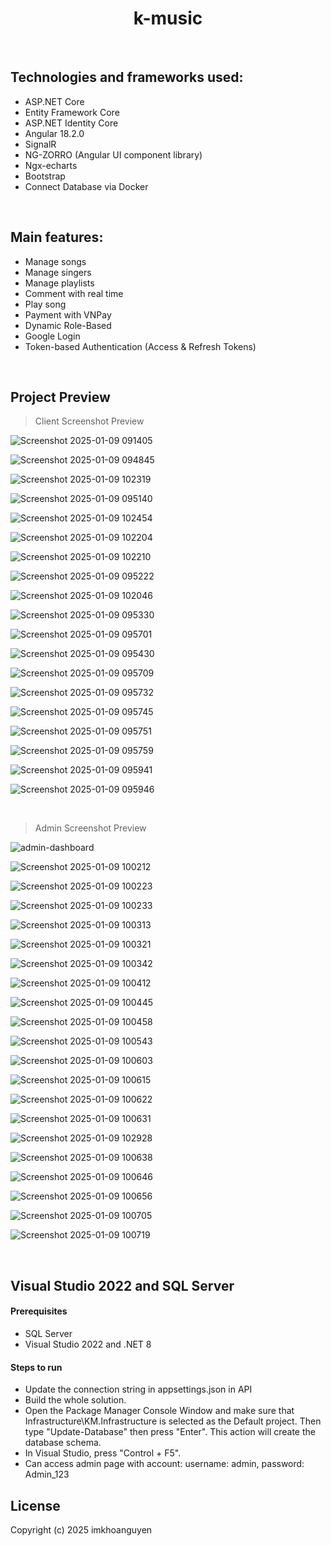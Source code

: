 <h1 align="center">k-music</h1>

<br/>

## Technologies and frameworks used:

- ASP.NET Core
- Entity Framework Core
- ASP.NET Identity Core
- Angular 18.2.0
- SignalR
- NG-ZORRO (Angular UI component library)
- Ngx-echarts
- Bootstrap
- Connect Database via Docker

<br/>

## Main features:

- Manage songs
- Manage singers
- Manage playlists
- Comment with real time
- Play song
- Payment with VNPay
- Dynamic Role-Based
- Google Login
- Token-based Authentication (Access & Refresh Tokens)

<br/>

## Project Preview

> Client Screenshot Preview

![Screenshot 2025-01-09 091405](https://github.com/user-attachments/assets/e8def52c-10ab-4b03-8dfa-14a846ced019)<br/>

![Screenshot 2025-01-09 094845](https://github.com/user-attachments/assets/f83f1d12-ca9c-4c38-94d5-02e22d242b81)<br/>

![Screenshot 2025-01-09 102319](https://github.com/user-attachments/assets/2943b94e-8d3e-4665-9d3e-eb723f4c2a93)<br/>

![Screenshot 2025-01-09 095140](https://github.com/user-attachments/assets/d9a0da39-a022-40be-83a1-95af8567c694)<br/>

![Screenshot 2025-01-09 102454](https://github.com/user-attachments/assets/34f4acf2-cf26-423c-809d-85f4cb3be458)<br/>

![Screenshot 2025-01-09 102204](https://github.com/user-attachments/assets/0221e573-7aac-4231-801c-dfd854d881f1)<br/>

![Screenshot 2025-01-09 102210](https://github.com/user-attachments/assets/277fec96-09e6-4ebf-b196-e572c1ec534b)<br/>

![Screenshot 2025-01-09 095222](https://github.com/user-attachments/assets/076ab4bd-969f-4c98-944e-215d8882eb98)<br/>

![Screenshot 2025-01-09 102046](https://github.com/user-attachments/assets/d2b88efd-2faa-4bb3-80e4-cc89dc9449b3)<br/>

![Screenshot 2025-01-09 095330](https://github.com/user-attachments/assets/dc747ce6-3113-4d78-8f09-f868d229286b)<br/>

![Screenshot 2025-01-09 095701](https://github.com/user-attachments/assets/cf377869-b364-428d-a2a0-75677890c418)<br/>

![Screenshot 2025-01-09 095430](https://github.com/user-attachments/assets/d8e0005b-b08a-408b-b22d-ec8459cdedbf)<br/>

![Screenshot 2025-01-09 095709](https://github.com/user-attachments/assets/d8a026d4-043c-428d-a6ad-ec5c3a79f5e5)<br/>

![Screenshot 2025-01-09 095732](https://github.com/user-attachments/assets/563c5c79-c673-4e37-9d12-2ebce4e0e30f)<br/>

![Screenshot 2025-01-09 095745](https://github.com/user-attachments/assets/68397f47-e7b8-4e28-97ca-a9edbe01261f)<br/>

![Screenshot 2025-01-09 095751](https://github.com/user-attachments/assets/e4ff721d-b335-457e-b778-6cdf803195aa)<br/>

![Screenshot 2025-01-09 095759](https://github.com/user-attachments/assets/d1f358f2-b09d-4476-bc18-15d18c44c568)<br/>

![Screenshot 2025-01-09 095941](https://github.com/user-attachments/assets/2cd13a89-5a83-4ddc-98a5-8d6a7707a9b0)<br/>

![Screenshot 2025-01-09 095946](https://github.com/user-attachments/assets/cd23f282-9009-4a14-9df1-5ca0b9642408)<br/>

<br/>

> Admin Screenshot Preview

![admin-dashboard](https://github.com/user-attachments/assets/18d8a897-9408-433f-aef6-083563f6daa9)<br/>

![Screenshot 2025-01-09 100212](https://github.com/user-attachments/assets/056ea4d6-d96c-4e68-a404-73622ae61fb4)<br/>

![Screenshot 2025-01-09 100223](https://github.com/user-attachments/assets/9412617c-1963-4b54-adcf-96220b91076b)<br/>

![Screenshot 2025-01-09 100233](https://github.com/user-attachments/assets/d2f7e86a-8d10-4f3c-bbf6-2d0f6436f08b)<br/>

![Screenshot 2025-01-09 100313](https://github.com/user-attachments/assets/cceeebd6-f52e-496b-833b-fc4e5ea896d7)<br/>

![Screenshot 2025-01-09 100321](https://github.com/user-attachments/assets/d03fc924-0f4c-4a26-b600-626767895139)<br/>

![Screenshot 2025-01-09 100342](https://github.com/user-attachments/assets/8154a8bb-47cc-428b-9bc3-0f1dfb286648)<br/>

![Screenshot 2025-01-09 100412](https://github.com/user-attachments/assets/f575e35d-ad60-4a57-a4f0-2b937da73f2c)<br/>

![Screenshot 2025-01-09 100445](https://github.com/user-attachments/assets/b5373fba-eac0-4ff5-ba04-0906557998ed)<br/>

![Screenshot 2025-01-09 100458](https://github.com/user-attachments/assets/6be4a1c1-b64d-4784-94c3-f25013422728)<br/>

![Screenshot 2025-01-09 100543](https://github.com/user-attachments/assets/85dcc282-fca8-430a-b7b8-68bc14d2f8cf)<br/>

![Screenshot 2025-01-09 100603](https://github.com/user-attachments/assets/c629e716-13a8-4aac-b3d7-f7a0517288fd)<br/>

![Screenshot 2025-01-09 100615](https://github.com/user-attachments/assets/9bddb0e7-5fc8-4ccd-8e65-43bbd567fa6d)<br/>

![Screenshot 2025-01-09 100622](https://github.com/user-attachments/assets/906e4836-0dad-4752-bf40-242b9d602080)<br/>

![Screenshot 2025-01-09 100631](https://github.com/user-attachments/assets/0d6c8ff3-e7c3-4981-bb22-584704f525a3)<br/>

![Screenshot 2025-01-09 102928](https://github.com/user-attachments/assets/c178eb1d-8be3-4486-a07a-6b579fcd8c68)<br/>

![Screenshot 2025-01-09 100638](https://github.com/user-attachments/assets/cb8cd061-1c89-4bb5-94c5-42d2d2fcc89d)<br/>

![Screenshot 2025-01-09 100646](https://github.com/user-attachments/assets/d971c135-7af6-408c-a070-1811b9a9b324)<br/>

![Screenshot 2025-01-09 100656](https://github.com/user-attachments/assets/551e3f52-6216-4cfa-8888-5de67f66b1d8)<br/>

![Screenshot 2025-01-09 100705](https://github.com/user-attachments/assets/fc8678aa-f7c6-4fe9-b3fa-a8b4794317bd)<br/>

![Screenshot 2025-01-09 100719](https://github.com/user-attachments/assets/4ce5316f-ac0d-44b2-a678-610331206023)<br/>

<br/>

## Visual Studio 2022 and SQL Server

#### Prerequisites

- SQL Server
- Visual Studio 2022 and .NET 8

#### Steps to run

- Update the connection string in appsettings.json in API
- Build the whole solution.
- Open the Package Manager Console Window and make sure that Infrastructure\KM.Infrastructure is selected as the Default project. Then type "Update-Database" then press "Enter". This action will create the database schema.
- In Visual Studio, press "Control + F5".
- Can access admin page with account: username: admin, password: Admin_123



## License

Copyright (c) 2025 imkhoanguyen 
